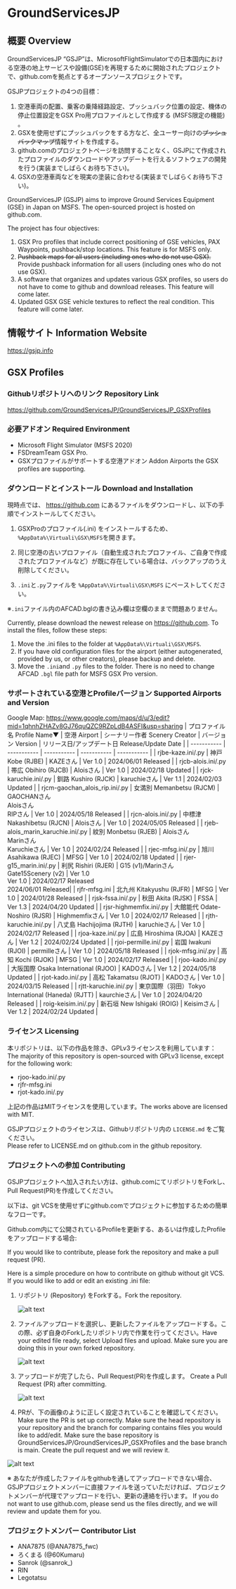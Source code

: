 # GroundServicesJP
## 概要 Overview
GroundServicesJP “GSJP”は、MicrosoftFlightSimulatorでの日本国内における空港の地上サービスや設備(GSE)を再現するために開始されたプロジェクトで、github.comを拠点とするオープンソースプロジェクトです。 

GSJPプロジェクトの4つの目標：  
1. 空港車両の配置、乗客の乗降経路設定、プッシュバック位置の設定、機体の停止位置設定をGSX Pro用プロファイルとして作成する (MSFS限定の機能) 。  
2. GSXを使用せずにプッシュバックをする方など、全ユーサー向けの~~プッシュバックマップ~~情報サイトを作成する。  
3. github.comのプロジェクトページを訪問することなく、GSJPにて作成されたプロファイルのダウンロードやアップデートを行えるソフトウェアの開発を行う(実装までしばらくお待ち下さい)。  
4. GSXの空港車両などを現実の塗装に合わせる(実装までしばらくお待ち下さい)。 

GroundServicesJP (GSJP) aims to improve Ground Services Equipment (GSE) in Japan on MSFS. The open-sourced project is hosted on github.com.  

The project has four objectives:  
1. GSX Pro profiles that include correct positioning of GSE vehicles, PAX Waypoints, pushback/stop locations. This feature is for MSFS only.  
2. ~~Pushback maps for all users (including ones who do not use GSX).~~ Provide pushback information for all users (including ones who do not use GSX).   
3. A software that organizes and updates various GSX profiles, so users do not have to come to github and download releases. This feature will come later.  
4. Updated GSX GSE vehicle textures to reflect the real condition. This feature will come later.

## 情報サイト Information Website
https://gsjp.info

## GSX Profiles
### Githubリポジトリへのリンク  Repository Link
https://github.com/GroundServicesJP/GroundServicesJP_GSXProfiles

### 必要アドオン Required Environment
- Microsoft Flight Simulator (MSFS 2020) 
- FSDreamTeam GSX Pro.  
- GSXプロファイルがサポートする空港アドオン Addon Airports the GSX profiles are supporting.

### ダウンロードとインストール  Download and Installation
現時点では、 https://github.com にあるファイルをダウンロードし、以下の手順でインストールしてください。  

1. GSXProのプロファイル(.ini) をインストールするため、`%AppData%\Virtuali\GSX\MSFS`を開きます。  

2. 同じ空港の古いプロファイル（自動生成されたプロファイル、ご自身で作成されたプロファイルなど）が既に存在している場合は、バックアップのうえ削除してください。  

3. `.ini`と`.py`ファイルを `%AppData%\Virtuali\GSX\MSFS` にペーストしてください。  

※`.ini`ファイル内のAFCAD.bglの書き込み欄は空欄のままで問題ありません。 

Currently, please download the newest release on https://github.com. To install the files, follow these steps:  
1. Move the .ini files to the folder at `%AppData%\Virtuali\GSX\MSFS`. 
2. If you have old configuration files for the airport (either autogenerated, provided by us, or other creators), please backup and delete.  
3. Move the `.ini`and `.py` files to the folder. There is no need to change AFCAD `.bgl` file path for MSFS GSX Pro version.

### サポートされている空港とProfileバージョン  Supported Airports and Version
Google Map: https://www.google.com/maps/d/u/3/edit?mid=1qhnhZHAZv8GJ76quQZC9RZpLdB4ASFI&usp=sharing
| プロファイル名 Profile Name▼ | 空港 Airport           | シーナリー作者 Scenery Creator | バージョン Version | リリース日/アップデート日 Release/Update Date |
| -----------                | -----------           | -----------                   | -----------                    | ----------- |
| rjbe-kaze.ini/.py          | 神戸 Kobe (RJBE) | KAZEさん                      | Ver 1.0                       | 2024/06/01 Released |
| rjcb-alois.ini/.py          | 帯広 Obihiro (RJCB)   | Aloisさん                      | Ver 1.0                       | 2024/02/18 Updated |
| rjck-karuchie.ini/.py          | 釧路 Kushiro (RJCK)   | karuchieさん                      | Ver 1.1                       | 2024/02/03 Updated |
| rjcm-gaochan_alois_rip.ini/.py            | 女満別 Memanbetsu (RJCM) | GAOCHANさん<br>Aloisさん<br>RIPさん      | Ver 1.0                | 2024/05/18 Released  |
| rjcn-alois.ini/.py          | 中標津 Nakashibetsu (RJCN)   | Aloisさん                      | Ver 1.0                       | 2024/05/05 Released |
| rjeb-alois_marin_karuchie.ini/.py          | 紋別 Monbetsu (RJEB)   | Aloisさん<br>Marinさん<br>Karuchieさん                      | Ver 1.0                       | 2024/02/24 Released |
| rjec-mfsg.ini/.py          | 旭川 Asahikawa (RJEC)   | MFSG                     | Ver 1.0                       | 2024/02/18 Updated |
| rjer-g15_marin.ini/.py          | 利尻 Rishiri (RJER)   | G15 (v1)/Marinさん  <br>  Gate15Scenery (v2)    | Ver 1.0 <br>  Ver 1.0                     | 2024/02/17 Released <br> 2024/06/01 Released|
| rjfr-mfsg.ini              | 北九州 Kitakyushu (RJFR) | MFSG                          | Ver 1.0                        | 2024/01/28 Released |
| rjsk-fssa.ini/.py              | 秋田 Akita (RJSK) | FSSA                          | Ver 1.3                           | 2024/04/20 Updated |
| rjsr-highmemfix.ini/.py              | 大館能代 Odate-Noshiro (RJSR) | Highmemfixさん                          | Ver 1.0                           | 2024/02/17 Released |
| rjth-karuchie.ini/.py            | 八丈島 Hachijojima (RJTH) | karuchieさん                         | Ver 1.0                             | 2024/02/17 Released |
| rjoa-kaze.ini/.py              | 広島 Hiroshima (RJOA) | KAZEさん                          | Ver 1.2                       | 2024/02/24 Updated |
| rjoi-permille.ini/.py            | 岩国 Iwakuni (RJOI) | permilleさん                          | Ver 1.0                | 2024/05/18 Released  |
| rjok-mfsg.ini/.py            | 高知 Kochi (RJOK) | MFSG                         | Ver 1.0                             | 2024/02/17 Released |
| rjoo-kado.ini/.py            | 大阪国際 Osaka International (RJOO) | KADOさん                         | Ver 1.2            | 2024/05/18 Updated |
| rjot-kado.ini/.py            | 高松 Takamatsu (RJOT) | KADOさん                         | Ver 1.0                             | 2024/03/15 Released |
| rjtt-karuchie.ini/.py            | 東京国際（羽田）Tokyo International (Haneda) (RJTT) | kaurchieさん                          | Ver 1.0                | 2024/04/20 Released |
| roig-keisim.ini/.py            | 新石垣 New Ishigaki (ROIG) | Keisimさん                          | Ver 1.2                | 2024/02/24 Updated |

### ライセンス Licensing 
本リポジトリは、以下の作品を除き、GPLv3ライセンスを利用しています：
The majority of this repository is open-sourced with GPLv3 license, except for the following work: 

- rjoo-kado.ini/.py
- rjfr-mfsg.ini
- rjot-kado.ini/.py

上記の作品はMITライセンスを使用しています。The works above are licensed with MIT. 

GSJPプロジェクトのライセンスは、Githubリポジトリ内の `LICENSE.md` をご覧ください。  
Please refer to LICENSE.md on github.com in the github repository.  

### プロジェクトへの参加 Contributing
GSJPプロジェクトへ加入されたい方は、github.comにてリポジトリをForkし、Pull Request(PR)を作成してください。 

以下は、git VCSを使用せずにgithub.comでプロジェクトに参加するための簡単なフローです。 

Github.com内にて公開されているProfileを更新する、あるいは作成したProfileをアップロードする場合: 

If you would like to contribute, please fork the repository and make a pull request (PR).  

Here is a simple procedure on how to contribute on github without git VCS.  If you would like to add or edit an existing .ini file:  
1. リポジトリ (Repository) をForkする。Fork the repository.
   
   ![alt text](README_images/1.png)
2. ファイルアップロードを選択し、更新したファイルをアップロードする。この際、必ず自身のForkしたリポジトリ内で作業を行ってください。Have your edited file ready, select Upload files and upload. Make sure you are doing this in your own forked repository.
   
   ![alt text](README_images/2.png)
3. アップロードが完了したら、Pull Request(PR)を作成します。 Create a Pull Request (PR) after committing.
   
   ![alt text](README_images/3.png)
4. PRが、下の画像のように正しく設定されていることを確認してください。  Make sure the PR is set up correctly. Make sure the head repository is your repository and the branch for comparing contains files you would like to add/edit. Make sure the base repository is GroundServicesJP/GroundServicesJP_GSXProfiles and the base branch is main. Create the pull request and we will review it.
   
  ![alt text](README_images/4.png)

※ あなたが作成したファイルをgithubを通してアップロードできない場合、GSJPプロジェクトメンバーに直接ファイルを送っていただければ、プロジェクトメンバーが代理でアップロードを行い、更新の連絡を行います。 If you do not want to use github.com, please send us the files directly, and we will review and update them for you.

### プロジェクトメンバー Contributor List 
- ANA7875 (@ANA7875_fwc) 
- ろくまる (@60Kumaru)
- Sanrok (@sanrok_)
- RIN
- Legotatsu
